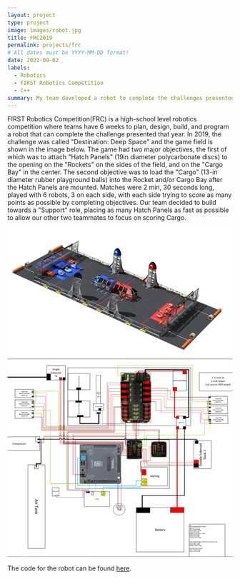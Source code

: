```yaml
---
layout: project
type: project
image: images/robot.jpg
title: FRC2019
permalink: projects/frc
# All dates must be YYYY-MM-DD format!
date: 2021-09-02
labels:
  - Robotics
  - FIRST Robotics Competition
  - C++
summary: My team developed a robot to complete the challenges presented in the 2019 FRC competition. 
---
```



FIRST Robotics Competition(FRC) is a high-school level robotics competition where teams have 6 weeks to plan, design, build, and program a robot that can complete the challenge presented that year. In 2019, the challenge was called "Destination: Deep Space" and the game field is shown in the image below. The game had two major objectives, the first of which was to attach "Hatch Panels" (19in diameter polycarbonate discs) to the opening on the "Rockets" on the sides of the field, and on the "Cargo Bay" in the center. The second objective was to load the "Cargo" (13-in diameter rubber playground balls) into the Rocket and/or Cargo Bay after the Hatch Panels are mounted. Matches were 2 min, 30 seconds long, played with 6 robots, 3 on each side, with each side trying to score as many points as possible by completing objectives. Our team decided to build towards a "Support" role, placing as many Hatch Panels as fast as possible to allow our other two teammates to focus on scoring Cargo.

<img class="ui image" src="../images/DeepSpaceGameBoard.png">

<img class="ui image" src="../images/FRC-ElectricalBoard.png">

The code for the robot can be found [here](https://github.com/mililanirobotics/FRC2019/blob/master/PGFRC2019timedRobot/src/main/cpp/Robot.cpp).



